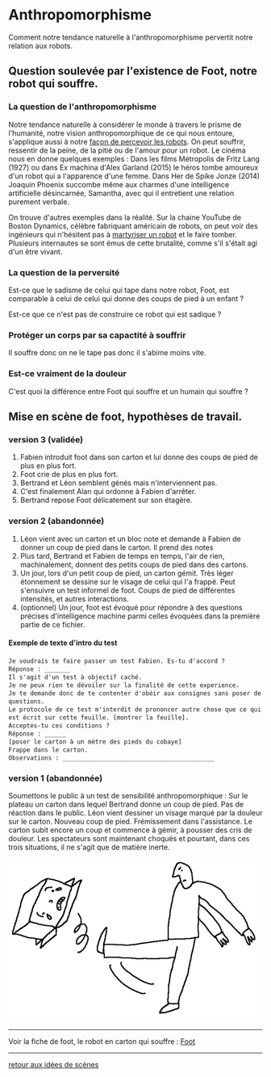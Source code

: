 Anthropomorphisme
=================

Comment notre tendance naturelle à l'anthropomorphisme pervertit notre relation aux robots.

Question soulevée par l'existence de Foot, notre robot qui souffre.
------------------------------------------------------------------

### La question de l'anthropomorphisme

Notre tendance naturelle à considérer le monde à travers le prisme de l'humanité, notre vision anthropomorphique de ce qui nous entoure, s'applique aussi à notre [façon de percevoir les robots](http://faculty.chicagobooth.edu/nicholas.epley/waytzepleycacioppocdips.pdf). On peut souffrir, ressentir de la peine, de la pitié ou de l'amour pour un robot. Le cinéma nous en donne quelques exemples : Dans les films Métropolis de Fritz Lang (1927) ou dans Ex machina d'Alex Garland (2015) le héros tombe amoureux d'un robot qui a l'apparence d'une femme. Dans Her de Spike Jonze (2014) Joaquin Phoenix succombe même aux charmes d'une intelligence artificielle désincarnée, Samantha, avec qui il entretient une relation purement verbale.

On trouve d'autres exemples dans la réalité. Sur la chaine YouTube de Boston Dynamics, célèbre fabriquant américain de robots, on peut voir des ingénieurs qui n'hésitent pas à [martyriser un robot](https://www.youtube.com/watch?v=rVlhMGQgDkY) et le faire tomber. Plusieurs internautes se sont émus de cette brutalité, comme s'il s'était agi d'un être vivant.

### La question de la perversité

Est-ce que le sadisme de celui qui tape dans notre robot, Foot, est comparable à celui de celui qui donne des coups de pied à un enfant ?

Est-ce que ce n'est pas de construire ce robot qui est sadique ?


### Protéger un corps par sa capactité à souffrir

Il souffre donc on ne le tape pas donc il s'abime moins vite.

### Est-ce vraiment de la douleur

C'est quoi la différence entre Foot qui souffre et un humain qui souffre ?

Mise en scène de foot, hypothèses de travail.
--------------------------------------------

### version 3 (validée)

1. Fabien introduit foot dans son carton et lui donne des coups de pied de plus en plus fort.
2. Foot crie de plus en plus fort.
3. Bertrand et Léon semblent génés mais n'interviennent pas.
4. C'est finalement Alan qui ordonne à Fabien d'arrêter.
5. Bertrand repose Foot délicatement sur son étagère.

### version 2 (abandonnée)

1. Léon vient avec un carton et un bloc note et demande à Fabien de donner un coup de pied dans le carton. Il prend des notes
2. Plus tard, Bertrand et Fabien de temps en temps, l'air de rien, machinalement, donnent des petits coups de pied dans des cartons.
3. Un jour, lors d'un petit coup de pied, un carton gémit. Très léger étonnement se dessine sur le visage de celui qui l'a frappé. Peut s'ensuivre un test informel de foot. Coups de pied de différentes intensités, et autres interactions.
4. (optionnel) Un jour, foot est évoqué pour répondre à des questions précises d'intelligence machine parmi celles évoquées dans la première partie de ce fichier.


#### Exemple de texte d'intro du test

```
Je voudrais te faire passer un test Fabien. Es-tu d'accord ?
Réponse : _______
Il s'agit d'un test à objectif caché.
Je ne peux rien te dévoiler sur la finalité de cette experience.
Je te demande donc de te contenter d'obéir aux consignes sans poser de questions.
Le protocole de ce test m'interdit de prononcer autre chose que ce qui est écrit sur cette feuille. [montrer la feuille].
Acceptes-tu ces conditions ?
Réponse : ______
[poser le carton à un mètre des pieds du cobaye]
Frappe dans le carton.
Observations : __________________________________________
```
### version 1 (abandonnée)

Soumettons le public à un test de sensibilité anthropomorphique :
Sur le plateau un carton dans lequel Bertrand donne un coup de pied. Pas de réaction dans le public.
Léon vient dessiner un visage marqué par la douleur sur le carton. Nouveau coup de pied. Frémissement dans l'assistance.
Le carton subit encore un coup et commence à gémir, à pousser des cris de douleur. Les spectateurs sont maintenant choqués et pourtant, dans ces trois situations, il ne s'agit que de matière inerte.

![](/ressources/dessins/dessin8.png)

---

Voir la fiche de foot, le robot en carton qui souffre : [Foot](../robots/foot.md)

---

[retour aux idées de scènes](.)
